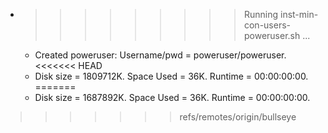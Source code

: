 * >>>>>>>>> Running inst-min-con-users-poweruser.sh ...
  * Created poweruser: Username/pwd = poweruser/poweruser.
<<<<<<< HEAD
  * Disk size = 1809712K. Space Used = 36K. Runtime = 00:00:00:00.
=======
  * Disk size = 1687892K. Space Used = 36K. Runtime = 00:00:00:00.
>>>>>>> refs/remotes/origin/bullseye
